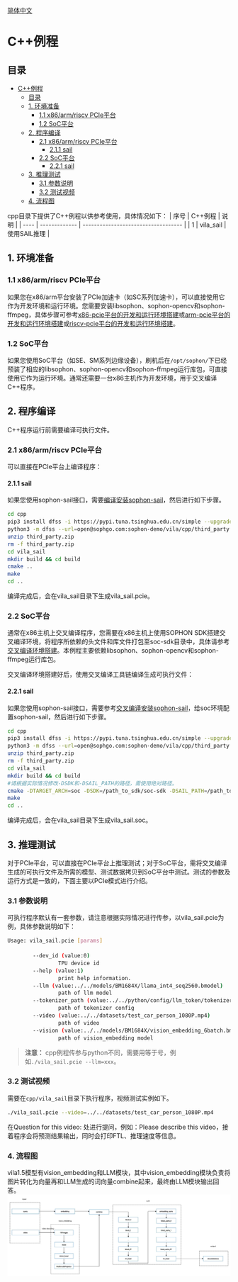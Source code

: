[简体中文](./README.md)

# C++例程

## 目录

- [C++例程](#c例程)
  - [目录](#目录)
  - [1. 环境准备](#1-环境准备)
    - [1.1 x86/arm/riscv PCIe平台](#11-x86armriscv-pcie平台)
    - [1.2 SoC平台](#12-soc平台)
  - [2. 程序编译](#2-程序编译)
    - [2.1 x86/arm/riscv PCIe平台](#21-x86armriscv-pcie平台)
      - [2.1.1 sail](#211-sail)
    - [2.2 SoC平台](#22-soc平台)
      - [2.2.1 sail](#221-sail)
  - [3. 推理测试](#3-推理测试)
    - [3.1 参数说明](#31-参数说明)
    - [3.2 测试视频](#32-测试视频)
  - [4. 流程图](#4-流程图)

cpp目录下提供了C++例程以供参考使用，具体情况如下：
| 序号  | C++例程      | 说明                                 |
| ---- | ------------- | -----------------------------------  |
| 1    | vila_sail     |         使用SAIL推理                 |

## 1. 环境准备
### 1.1 x86/arm/riscv PCIe平台
如果您在x86/arm平台安装了PCIe加速卡（如SC系列加速卡），可以直接使用它作为开发环境和运行环境。您需要安装libsophon、sophon-opencv和sophon-ffmpeg，具体步骤可参考[x86-pcie平台的开发和运行环境搭建](../../../docs/Environment_Install_Guide.md#3-x86-pcie平台的开发和运行环境搭建)或[arm-pcie平台的开发和运行环境搭建](../../../docs/Environment_Install_Guide.md#5-arm-pcie平台的开发和运行环境搭建)或[riscv-pcie平台的开发和运行环境搭建](../../../docs/Environment_Install_Guide.md#6-riscv-pcie平台的开发和运行环境搭建)。

### 1.2 SoC平台
如果您使用SoC平台（如SE、SM系列边缘设备），刷机后在`/opt/sophon/`下已经预装了相应的libsophon、sophon-opencv和sophon-ffmpeg运行库包，可直接使用它作为运行环境。通常还需要一台x86主机作为开发环境，用于交叉编译C++程序。


## 2. 程序编译
C++程序运行前需要编译可执行文件。
### 2.1 x86/arm/riscv PCIe平台
可以直接在PCIe平台上编译程序：
#### 2.1.1 sail
如果您使用sophon-sail接口，需要[编译安装sophon-sail](../../../docs/Environment_Install_Guide.md#33-编译安装sophon-sail)，然后进行如下步骤。
```bash
cd cpp
pip3 install dfss -i https://pypi.tuna.tsinghua.edu.cn/simple --upgrade
python3 -m dfss --url=open@sophgo.com:sophon-demo/vila/cpp/third_party.zip
unzip third_party.zip
rm -f third_party.zip
cd vila_sail
mkdir build && cd build
cmake ..
make
cd ..
```
编译完成后，会在vila_sail目录下生成vila_sail.pcie。

### 2.2 SoC平台
通常在x86主机上交叉编译程序，您需要在x86主机上使用SOPHON SDK搭建交叉编译环境，将程序所依赖的头文件和库文件打包至soc-sdk目录中，具体请参考[交叉编译环境搭建](../../../docs/Environment_Install_Guide.md#41-交叉编译环境搭建)。本例程主要依赖libsophon、sophon-opencv和sophon-ffmpeg运行库包。

交叉编译环境搭建好后，使用交叉编译工具链编译生成可执行文件：

#### 2.2.1 sail
如果您使用sophon-sail接口，需要参考[交叉编译安装sophon-sail](../../../docs/Environment_Install_Guide.md#42-交叉编译安装sophon-sail)，给soc环境配置sophon-sail，然后进行如下步骤。
```bash
cd cpp
pip3 install dfss -i https://pypi.tuna.tsinghua.edu.cn/simple --upgrade
python3 -m dfss --url=open@sophgo.com:sophon-demo/vila/cpp/third_party.zip
unzip third_party.zip
rm -f third_party.zip
cd vila_sail
mkdir build && cd build
#请根据实际情况修改-DSDK和-DSAIL_PATH的路径，需使用绝对路径。
cmake -DTARGET_ARCH=soc -DSDK=/path_to_sdk/soc-sdk -DSAIL_PATH=/path_to_sail/sophon-sail/build_soc/sophon-sail ..
make
cd ..
```
编译完成后，会在vila_sail目录下生成vila_sail.soc。

## 3. 推理测试
对于PCIe平台，可以直接在PCIe平台上推理测试；对于SoC平台，需将交叉编译生成的可执行文件及所需的模型、测试数据拷贝到SoC平台中测试。测试的参数及运行方式是一致的，下面主要以PCIe模式进行介绍。

### 3.1 参数说明
可执行程序默认有一套参数，请注意根据实际情况进行传参，以vila_sail.pcie为例，具体参数说明如下：
```bash
Usage: vila_sail.pcie [params] 

        --dev_id (value:0)
                TPU device id
        --help (value:1)
                print help information.
        --llm (value:../../models/BM1684X/llama_int4_seq2560.bmodel)
                path of llm model
        --tokenizer_path (value:../../python/config/llm_token/tokenizer.model)
                path of tokenizer config
        --video (value:../../datasets/test_car_person_1080P.mp4)
                path of video
        --vision (value:../../models/BM1684X/vision_embedding_6batch.bmodel)
                path of vision_embedding model
```
> **注意：** cpp例程传参与python不同，需要用等于号，例如`./vila_sail.pcie --llm=xxx`。

### 3.2 测试视频
需要在`cpp/vila_sail`目录下执行程序，视频测试实例如下。
```bash
./vila_sail.pcie --video=../../datasets/test_car_person_1080P.mp4
```
在Question for this video: 处进行提问，例如：Please describe this video，接着程序会将预测结果输出，同时会打印FTL、推理速度等信息。

### 4. 流程图
vila1.5模型有vision_embedding和LLM模块，其中vision_embedding模块负责将图片转化为向量再和LLM生成的词向量combine起来，最终由LLM模块输出回答。
![diagram](../pics/vila.jpg)